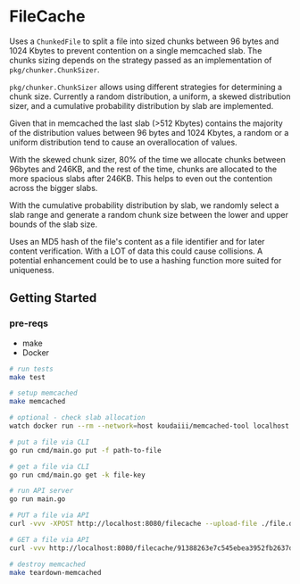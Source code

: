 # FileCache

Uses a `ChunkedFile` to split a file into sized chunks between 96 bytes and 1024 Kbytes to prevent contention on a single memcached slab. The chunks sizing depends on the strategy passed as an implementation of `pkg/chunker.ChunkSizer`.

`pkg/chunker.ChunkSizer` allows using different strategies for determining a chunk size. Currently a random distribution, a uniform, a skewed distribution sizer, and a cumulative probability distribution by slab are implemented.

Given that in memcached the last slab (>512 Kbytes) contains the majority of the distribution values between 96 bytes and 1024 Kbytes, a random or a uniform distribution tend to cause an overallocation of values. 

With the skewed chunk sizer, 80% of the time we allocate chunks between 96bytes and 246KB, and the rest of the time, chunks are allocated to the more spacious slabs after 246KB. This helps to even out the contention across the bigger slabs.

With the cumulative probability distribution by slab, we randomly select a slab range and generate a random chunk size between the lower and upper bounds of the slab size.

Uses an MD5 hash of the file's content as a file identifier and for later content verification. With a LOT of data this could cause collisions. A potential enhancement could be to use a hashing function more suited for uniqueness.

## Getting Started

### pre-reqs

- make
- Docker

```sh
# run tests
make test

# setup memcached
make memcached

# optional - check slab allocation
watch docker run --rm --network=host koudaiii/memcached-tool localhost:11211 display

# put a file via CLI
go run cmd/main.go put -f path-to-file

# get a file via CLI
go run cmd/main.go get -k file-key

# run API server
go run main.go

# PUT a file via API
curl -vvv -XPOST http://localhost:8080/filecache --upload-file ./file.dat

# GET a file via API
curl -vvv http://localhost:8080/filecache/91388263e7c545ebea3952fb2637dffa --output file.dat

# destroy memcached
make teardown-memcached
```

